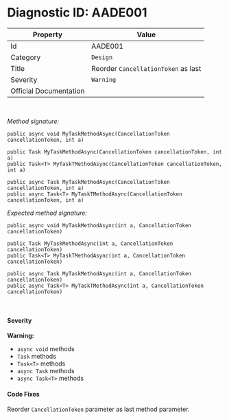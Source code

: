 # Diagnostic ID: AADE001

| Property               | Value                                           |
| ---------------------- | ------------------------------------------------|
| Id                     | AADE001                                         |
| Category				 | `Design`										   |
| Title                  | Reorder `CancellationToken` as last           |
| Severity               | `Warning`                                      |
| Official Documentation |                                                 |

<br />

_Method signature:_

```
public async void MyTaskMethodAsync(CancellationToken cancellationToken, int a)

public Task MyTaskMethodAsync(CancellationToken cancellationToken, int a)
public Task<T> MyTaskTMethodAsync(CancellationToken cancellationToken, int a)

public async Task MyTaskMethodAsync(CancellationToken cancellationToken, int a)
public async Task<T> MyTaskTMethodAsync(CancellationToken cancellationToken, int a)
```

_Expected method signature:_

```
public async void MyTaskMethodAsync(int a, CancellationToken cancellationToken)

public Task MyTaskMethodAsync(int a, CancellationToken cancellationToken)
public Task<T> MyTaskTMethodAsync(int a, CancellationToken cancellationToken)

public async Task MyTaskMethodAsync(int a, CancellationToken cancellationToken)
public async Task<T> MyTaskTMethodAsync(int a, CancellationToken cancellationToken)
```

<br/>

#### Severity

__Warning:__

 - `async void` methods  
 - `Task` methods
 - `Task<T>` methods
 - `async Task` methods
 - `async Task<T>` methods


#### Code Fixes
Reorder `CancellationToken` parameter as last method parameter.